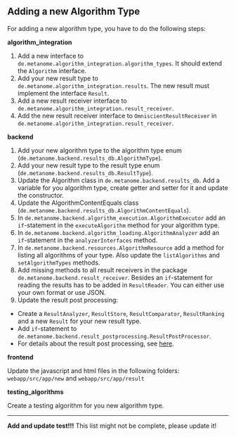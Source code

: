 ## Adding a new Algorithm Type

For adding a new algorithm type, you have to do the following steps:

**algorithm_integration**

1. Add a new interface to `de.metanome.algorithm_integration.algorithm_types`. It should extend the `Algorithm` interface.
2. Add your new result type to `de.metanome.algorithm_integration.results`. The new result must implement the interface `Result`.
3. Add a new result receiver interface to `de.metanome.algorithm_integration.result_receiver`.
4. Add the new result receiver interface to `OmniscientResultReceiver` in `de.metanome.algorithm_integration.result_receiver`.

**backend**

1. Add your new algorithm type to the algorithm type enum (`de.metanome.backend.results_db.AlgorithmType`).
2. Add your new result type to the result type enum (`de.metanome.backend.results_db.ResultType`).
3. Update the Algorithm class in `de.metanome.backend.results_db`. Add a variable for you algorithm type, create getter and setter for it and update the constructor.
4. Update the AlgorithmContentEquals class (`de.metanome.backend.results_db.AlgorithmContentEquals`).
3. In `de.metanome.backend.algorithm_execution.AlgorithmExecutor` add an `if`-statement in the `executeAlgorithm` method for your algorithm type.
4. In `de.metanome.backend.algorithm_loading.AlgorithmAnalyzer` add an `if`-statement in the `analyzerInterfaces` method.
5. In `de.metanome.backend.resources.AlgorithmResource` add a method for listing all algorithms of your type. Also update the `listAlgorithms` and `setAlgorithmTypes` methods.
6. Add missing methods to all result receivers in the package `de.metanome.backend.result_receiver`. Besides an `if`-statement for reading the results has to be added in `ResultReader`. You can either use your own format or use JSON.
7. Update the result post processing:
 * Create a `ResultAnalyzer`, `ResultStore`, `ResultComparator`, `ResultRanking` and a new `Result` for your new result type.
 * Add `if`-statement to `de.metanome.backend.result_postprocessing.ResultPostProcessor`.
 * For details about the result post processing, see [here](https://github.com/HPI-Information-Systems/Metanome/wiki/Result-Post-Processing).

**frontend**

Update the javascript and html files in the following folders: `webapp/src/app/new` and `webapp/src/app/result`

**testing_algorithms**

Create a testing algorithm for you new algorithm type.



***


**Add and update test!!!** 
This list might not be complete, please update it!